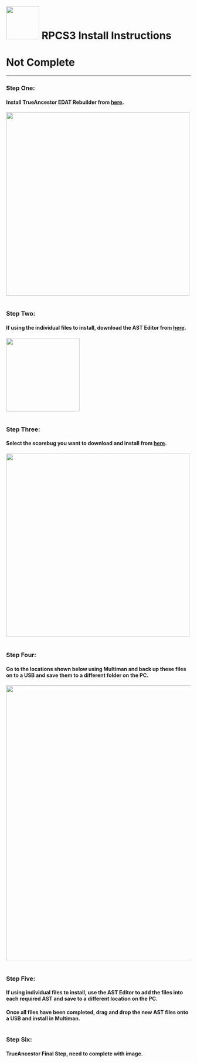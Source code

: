 # <img width="90" src="https://github.com/dylanhale/ScorebugMods/blob/main/assets/images/RPCS3.png"> RPCS3 Install Instructions

# Not Complete
---------

### Step One:
#### Install TrueAncestor EDAT Rebuilder from [here](https://www.psx-place.com/resources/trueancestor-edat-rebuilder-by-jjkkyu.34/).
#### <img width="500" src="https://github.com/dylanhale/ScorebugMods/blob/main/assets/Install%20Instructions/images/PS3Step1.png">

#
### Step Two:
#### If using the individual files to install, download the AST Editor from [here](https://discord.com/channels/707787055740223508/995748332339204186/995751083689390090).
#### <img width="200" src="https://github.com/dylanhale/ScorebugMods/blob/main/assets/Install%20Instructions/images/PS3Step2.png">

#
### Step Three:
#### Select the scorebug you want to download and install from [here](https://github.com/dylanhale/ScorebugMods).
#### <img width="500" src="https://github.com/dylanhale/ScorebugMods/blob/main/assets/Install%20Instructions/images/PS3Step3.png">

#
### Step Four:
#### Go to the locations shown below using Multiman and back up these files on to a USB and save them to a different folder on the PC.
#### <img width="750" src="https://github.com/dylanhale/ScorebugMods/blob/main/assets/Install%20Instructions/images/PS3Step4.png">

#
### Step Five:
#### If using individual files to install, use the AST Editor to add the files into each required AST and save to a different location on the PC.
#### Once all files have been completed, drag and drop the new AST files onto a USB and install in Multiman.

#
### Step Six:
#### TrueAncestor Final Step, need to complete with image.
